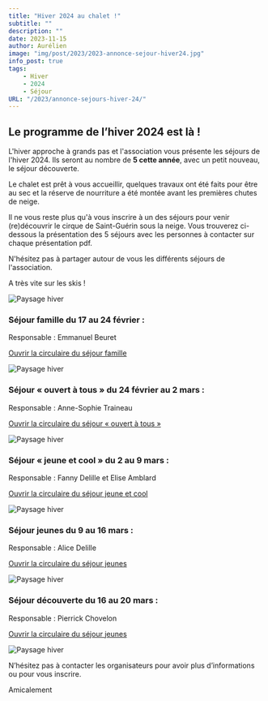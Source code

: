 ```yaml
---
title: "Hiver 2024 au chalet !"
subtitle: ""
description: ""
date: 2023-11-15
author: Aurélien
image: "img/post/2023/2023-annonce-sejour-hiver24.jpg"
info_post: true
tags:
    - Hiver
    - 2024
    - Séjour
URL: "/2023/annonce-sejours-hiver-24/"
---
```


## Le programme de l’hiver 2024 est là !

L'hiver approche à grands pas et l'association vous présente les séjours de l'hiver 2024. Ils seront au nombre de **5 cette année**, avec un petit nouveau, le séjour découverte.

Le chalet est prêt à vous accueillir, quelques travaux ont été faits pour être au sec et la réserve de nourriture a été montée avant les premières chutes de neige.

Il ne vous reste plus qu'à vous inscrire à un des séjours pour venir (re)découvrir le cirque de Saint-Guérin sous la neige. Vous trouverez ci-dessous la présentation des 5 séjours avec les personnes à contacter sur chaque présentation pdf.

N'hésitez pas à partager autour de vous les différents séjours de l'association.

A très vite sur les skis !


![Paysage hiver](/img/post/2023/2023-annonce-sejour-hiver24_1.jpg)


### Séjour famille du 17 au 24 février :
Responsable : Emmanuel Beuret

<a href="/downloads/2023/Séjour-famille-hiver-24.pdf" target="_blank">Ouvrir la circulaire du séjour famille</a>

![Paysage hiver](/img/post/2023/2023-annonce-sejour-hiver24_3.jpg)

### Séjour « ouvert à tous » du 24 février au 2 mars :
Responsable : Anne-Sophie Traineau

<a href="/downloads/2023/Sejour_ouvert_a_tous_2024.pdf" target="_blank">Ouvrir la circulaire du séjour « ouvert à tous »</a>

![Paysage hiver](/img/post/2023/2023-annonce-sejour-hiver24_4.jpg)


### Séjour « jeune et cool » du 2 au 9 mars :
Responsable : Fanny Delille et Elise Amblard

<a href="/downloads/2023/Circulaire-sejour-jeunes-et-cools-2024.pdf" target="_blank">Ouvrir la circulaire du séjour jeune et cool</a>

![Paysage hiver](/img/post/2023/2023-annonce-sejour-hiver24_5.jpg)

### Séjour jeunes du 9 au 16 mars :
Responsable : Alice Delille

<a href="/downloads/2023/Plaquette-séjour-cool-kids-2024.pdf" target="_blank">Ouvrir la circulaire du séjour jeunes</a>

![Paysage hiver](/img/post/2023/2023-annonce-sejour-hiver24_6.jpg)

### Séjour découverte du 16 au 20 mars :
Responsable : Pierrick Chovelon

<a href="/downloads/2023/Circulaire-sejour-découverte-2024.pdf" target="_blank">Ouvrir la circulaire du séjour jeunes</a>

![Paysage hiver](/img/post/2023/2023-annonce-sejour-hiver24_7.jpg)

N’hésitez pas à contacter les organisateurs pour avoir plus d’informations ou pour vous inscrire.

Amicalement